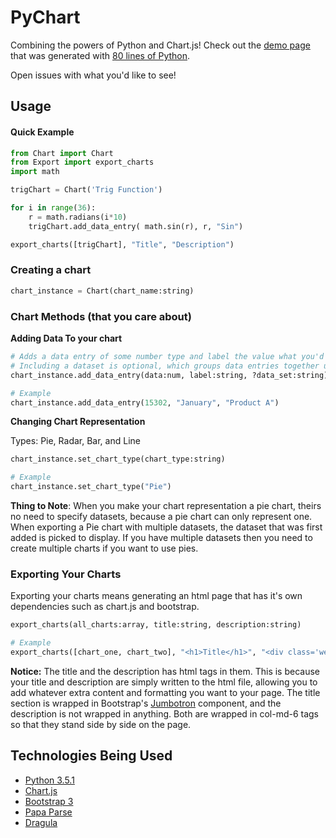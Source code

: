 # PyChart
Combining the powers of Python and Chart.js!
Check out the [demo page](http://jayusstudios.com/Projects/PyChart/) that was generated with [80 lines of Python](https://github.com/EliCDavis/PyChart/blob/master/test/Tryout.py).

Open issues with what you'd like to see!

## Usage

#### Quick Example
```Python
from Chart import Chart
from Export import export_charts
import math

trigChart = Chart('Trig Function')

for i in range(36):
    r = math.radians(i*10)
    trigChart.add_data_entry( math.sin(r), r, "Sin")

export_charts([trigChart], "Title", "Description")
```

### Creating a chart
```Python
chart_instance = Chart(chart_name:string)
```
### Chart Methods (that you care about)
**Adding Data To your chart**
```Python
# Adds a data entry of some number type and label the value what you'd like
# Including a dataset is optional, which groups data entries together under a common set
chart_instance.add_data_entry(data:num, label:string, ?data_set:string)

# Example
chart_instance.add_data_entry(15302, "January", "Product A")
```

**Changing Chart Representation**

Types: Pie,  Radar, Bar, and Line
```Python
chart_instance.set_chart_type(chart_type:string)

# Example
chart_instance.set_chart_type("Pie")
```
**Thing to Note**: When you make your chart representation a pie chart, theirs no need to specify datasets, because a pie chart can only represent one.  When exporting a Pie chart with multiple datasets, the dataset that was first added is picked to display.  If you have multiple datasets then you need to create multiple charts if you want to use pies.
### Exporting Your Charts
Exporting your charts means generating an html page that has it's own dependencies such as chart.js and bootstrap.
```Python
export_charts(all_charts:array, title:string, description:string)

# Example
export_charts([chart_one, chart_two], "<h1>Title</h1>", "<div class='well'>Description</div>")
```
**Notice:**  The title and the description has html tags in them.  This is because your title and description are simply written to the html file, allowing you to add whatever extra content and formatting you want to your page.  The title section is wrapped in Bootstrap's [Jumbotron](http://getbootstrap.com/components/#jumbotron) component, and the description is not wrapped in anything.  Both are wrapped in col-md-6 tags so that they stand side by side on the page.
## Technologies Being Used
* [Python 3.5.1](https://www.python.org/)
* [Chart.js](http://www.chartjs.org/)
* [Bootstrap 3](http://getbootstrap.com/)
* [Papa Parse](http://papaparse.com/)
* [Dragula](http://bevacqua.github.io/dragula/)
